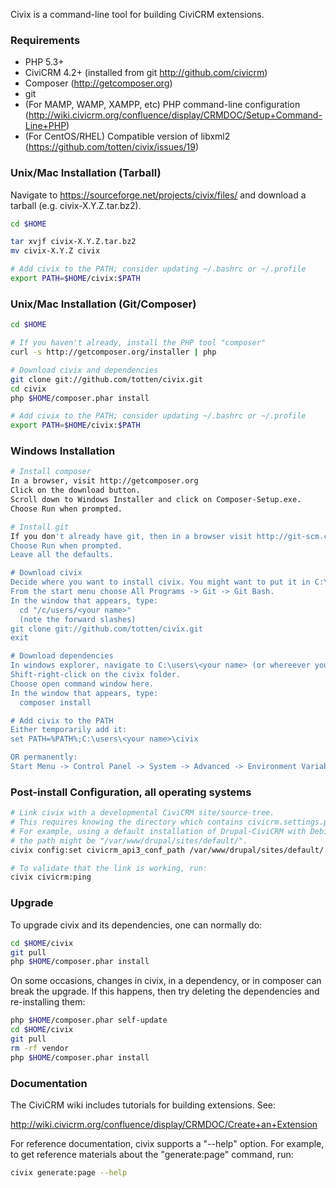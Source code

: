 Civix is a command-line tool for building CiviCRM extensions.

### Requirements

* PHP 5.3+
* CiviCRM 4.2+ (installed from git http://github.com/civicrm)
* Composer (http://getcomposer.org)
* git
* (For MAMP, WAMP, XAMPP, etc) PHP command-line configuration (http://wiki.civicrm.org/confluence/display/CRMDOC/Setup+Command-Line+PHP)
* (For CentOS/RHEL) Compatible version of libxml2 (https://github.com/totten/civix/issues/19)

### Unix/Mac Installation (Tarball)

Navigate to https://sourceforge.net/projects/civix/files/ and download a tarball (e.g. civix-X.Y.Z.tar.bz2).

```bash
cd $HOME

tar xvjf civix-X.Y.Z.tar.bz2
mv civix-X.Y.Z civix

# Add civix to the PATH; consider updating ~/.bashrc or ~/.profile
export PATH=$HOME/civix:$PATH
```

### Unix/Mac Installation (Git/Composer)

```bash
cd $HOME

# If you haven't already, install the PHP tool "composer"
curl -s http://getcomposer.org/installer | php

# Download civix and dependencies
git clone git://github.com/totten/civix.git
cd civix
php $HOME/composer.phar install

# Add civix to the PATH; consider updating ~/.bashrc or ~/.profile
export PATH=$HOME/civix:$PATH
```

### Windows Installation

```bash
# Install composer
In a browser, visit http://getcomposer.org
Click on the download button.
Scroll down to Windows Installer and click on Composer-Setup.exe.
Choose Run when prompted.

# Install git
If you don't already have git, then in a browser visit http://git-scm.com/download/win.
Choose Run when prompted.
Leave all the defaults.

# Download civix
Decide where you want to install civix. You might want to put it in C:\Program Files, but you might get hassled about admin rights, in which case you can pick somewhere else, like C:\users\<your name>.
From the start menu choose All Programs -> Git -> Git Bash.
In the window that appears, type:
  cd "/c/users/<your name>"
  (note the forward slashes)
git clone git://github.com/totten/civix.git
exit

# Download dependencies
In windows explorer, navigate to C:\users\<your name> (or whereever you installed civix).
Shift-right-click on the civix folder.
Choose open command window here.
In the window that appears, type:
  composer install

# Add civix to the PATH
Either temporarily add it:
set PATH=%PATH%;C:\users\<your name>\civix

OR permanently:
Start Menu -> Control Panel -> System -> Advanced -> Environment Variables
```

### Post-install Configuration, all operating systems

```bash
# Link civix with a developmental CiviCRM site/source-tree.
# This requires knowing the directory which contains civicrm.settings.php
# For example, using a default installation of Drupal-CiviCRM with Debian/Ubuntu,
# the path might be "/var/www/drupal/sites/default/".
civix config:set civicrm_api3_conf_path /var/www/drupal/sites/default/

# To validate that the link is working, run:
civix civicrm:ping
```

### Upgrade

To upgrade civix and its dependencies, one can normally do:

```bash
cd $HOME/civix
git pull
php $HOME/composer.phar install
```

On some occasions, changes in civix, in a dependency, or in composer can
break the upgrade.  If this happens, then try deleting the dependencies and
re-installing them:

```bash
php $HOME/composer.phar self-update
cd $HOME/civix
git pull
rm -rf vendor
php $HOME/composer.phar install
```

### Documentation

The CiviCRM wiki includes tutorials for building extensions. See:

http://wiki.civicrm.org/confluence/display/CRMDOC/Create+an+Extension

For reference documentation, civix supports a "--help" option.  For example,
to get reference materials about the "generate:page" command, run:

```bash
civix generate:page --help
```
